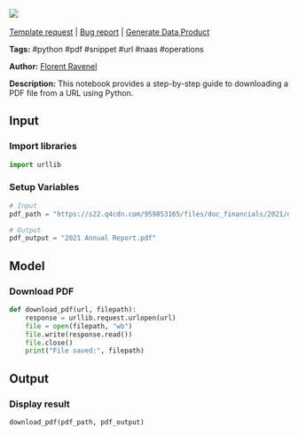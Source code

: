 <a href="https://app.naas.ai/user-redirect/naas/downloader?url=https://raw.githubusercontent.com/jupyter-naas/awesome-notebooks/master/Python/Python_Download_PDF_from_URL.ipynb" target="_parent"><img src="https://naasai-public.s3.eu-west-3.amazonaws.com/Open_in_Naas_Lab.svg"/></a><br><br><a href="https://github.com/jupyter-naas/awesome-notebooks/issues/new?assignees=&labels=&template=template-request.md&title=Tool+-+Action+of+the+notebook+">Template request</a> | <a href="https://github.com/jupyter-naas/awesome-notebooks/issues/new?assignees=&labels=bug&template=bug_report.md&title=Python+-+Download+PDF+from+URL:+Error+short+description">Bug report</a> | <a href="https://app.naas.ai/user-redirect/naas/downloader?url=https://raw.githubusercontent.com/jupyter-naas/awesome-notebooks/master/Naas/Naas_Start_data_product.ipynb" target="_parent">Generate Data Product</a>

**Tags:** #python #pdf #snippet #url #naas #operations

**Author:** [Florent Ravenel](https://www.linkedin.com/in/florent-ravenel/)

**Description:** This notebook provides a step-by-step guide to downloading a PDF file from a URL using Python.

## Input

### Import libraries


```python
import urllib
```

### Setup Variables


```python
# Input
pdf_path = "https://s22.q4cdn.com/959853165/files/doc_financials/2021/q4/da27d24b-9358-4b5c-a424-6da061d91836.pdf"

# Output
pdf_output = "2021 Annual Report.pdf"
```

## Model

### Download PDF


```python
def download_pdf(url, filepath):
    response = urllib.request.urlopen(url)
    file = open(filepath, "wb")
    file.write(response.read())
    file.close()
    print("File saved:", filepath)
```

## Output

### Display result


```python
download_pdf(pdf_path, pdf_output)
```
